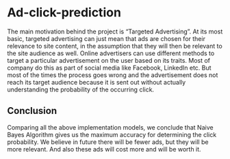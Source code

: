 # Ad-click-prediction
The main motivation behind the project is “Targeted Advertising”. At its most basic, targeted advertising can just mean that ads are chosen for their relevance to site content, in the assumption that they will then be relevant to the site audience as well. Online advertisers can use different methods to target a particular advertisement on the user based on its traits. Most of company do this as part of social media like Facebook, LinkedIn etc. But most of the times the process goes wrong and the advertisement does not reach its target audience because it is sent out without actually understanding the probability of the occurring click.

## Conclusion
Comparing all the above implementation models, we conclude that Naive Bayes Algorithm gives us the maximum accuracy for determining the click probability. We believe in future there will be fewer ads, but they will be more relevant. And also these ads will cost more and will be worth it.
